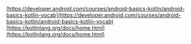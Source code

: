 [https://developer.android.com/courses/android-basics-kotlin/android-basics-kotlin-vocab](https://developer.android.com/courses/android-basics-kotlin/android-basics-kotlin-vocab)
[https://kotlinlang.org/docs/home.html](https://kotlinlang.org/docs/home.html)